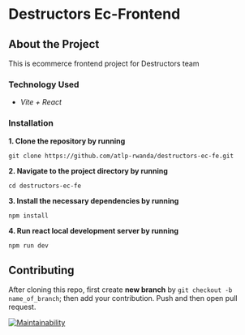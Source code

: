 # Destructors Ec-Frontend

## About the Project

 This is ecommerce frontend project for Destructors team

### Technology Used

- *Vite + React*

### Installation

**1. Clone the repository by running** 
```
git clone https://github.com/atlp-rwanda/destructors-ec-fe.git
```
**2. Navigate to the project directory by running**
```
cd destructors-ec-fe
```
**3. Install the necessary dependencies by running**
```
npm install
```
**4. Run react local development server by running**
```
npm run dev
```

## Contributing

After cloning this repo, first create **new branch** by `git checkout -b name_of_branch`; then add your contribution. Push and then open pull request.   


[![Maintainability](https://api.codeclimate.com/v1/badges/cbd9fc55fe213b1a3f65/maintainability)](https://codeclimate.com/github/atlp-rwanda/destructors-ec-fe/maintainability)